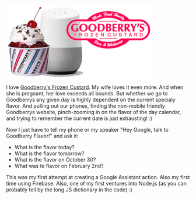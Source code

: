 ![](goodberrys-flavor-header.jpg)

I love [Goodberry's Frozen Custard](http://www.goodberrys.com/). My wife loves it even more. And when she is pregnant, her love exceeds all bounds. But whether we go to Goodberrys any given day is highly dependent on the current specialy flavor. And pulling out our phones, finding the non-mobile friendly Goodberrys website, pinch-zooming in on the flavor of the day calendar, and trying to remember the current date is just exhausting! :)

Now I just have to tell my phone or my speaker "Hey Google, talk to Goodberry Flavor!" and ask it:

- What is the flavor today?
- What is the flavor tomorrow?
- What is the flavor on October 30?
- What was te flavor on February 2nd?

This was my first attempt at creating a Google Assistant action. Also my first time using Firebase. Also, one of my first ventures into Node.js (as you can probably tell by the long JS dictionary in the code) :)
